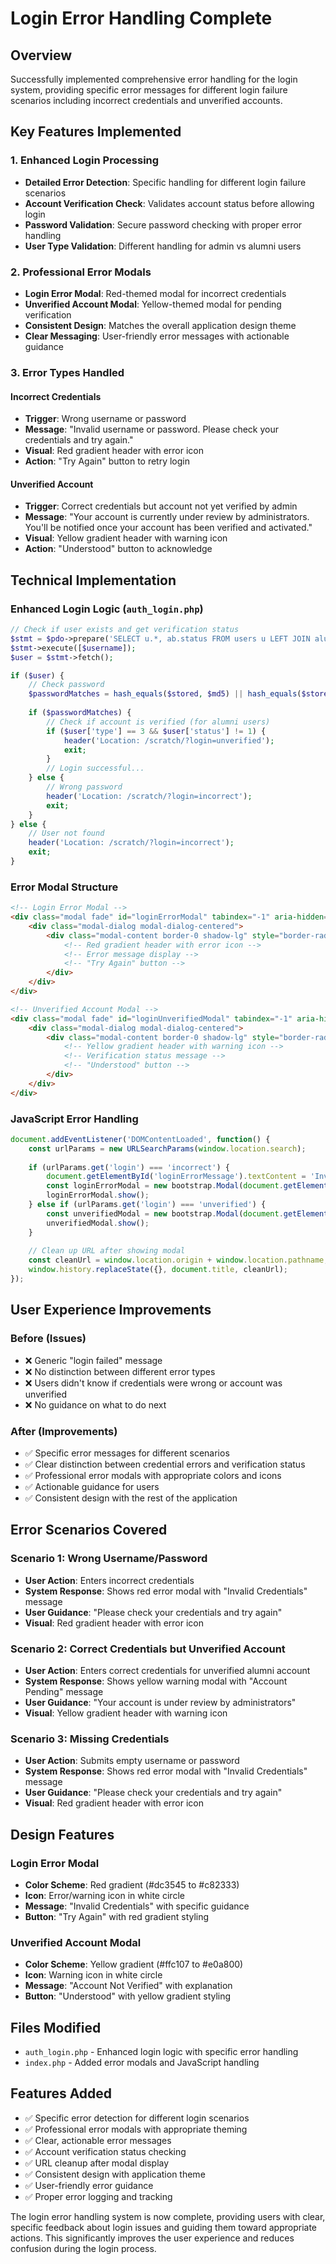 # Login Error Handling Complete

## Overview
Successfully implemented comprehensive error handling for the login system, providing specific error messages for different login failure scenarios including incorrect credentials and unverified accounts.

## Key Features Implemented

### 1. **Enhanced Login Processing**
- **Detailed Error Detection**: Specific handling for different login failure scenarios
- **Account Verification Check**: Validates account status before allowing login
- **Password Validation**: Secure password checking with proper error handling
- **User Type Validation**: Different handling for admin vs alumni users

### 2. **Professional Error Modals**
- **Login Error Modal**: Red-themed modal for incorrect credentials
- **Unverified Account Modal**: Yellow-themed modal for pending verification
- **Consistent Design**: Matches the overall application design theme
- **Clear Messaging**: User-friendly error messages with actionable guidance

### 3. **Error Types Handled**

#### **Incorrect Credentials**
- **Trigger**: Wrong username or password
- **Message**: "Invalid username or password. Please check your credentials and try again."
- **Visual**: Red gradient header with error icon
- **Action**: "Try Again" button to retry login

#### **Unverified Account**
- **Trigger**: Correct credentials but account not yet verified by admin
- **Message**: "Your account is currently under review by administrators. You'll be notified once your account has been verified and activated."
- **Visual**: Yellow gradient header with warning icon
- **Action**: "Understood" button to acknowledge

## Technical Implementation

### **Enhanced Login Logic** (`auth_login.php`)
```php
// Check if user exists and get verification status
$stmt = $pdo->prepare('SELECT u.*, ab.status FROM users u LEFT JOIN alumnus_bio ab ON u.alumnus_id = ab.id WHERE u.username = ? LIMIT 1');
$stmt->execute([$username]);
$user = $stmt->fetch();

if ($user) {
    // Check password
    $passwordMatches = hash_equals($stored, $md5) || hash_equals($stored, $password);
    
    if ($passwordMatches) {
        // Check if account is verified (for alumni users)
        if ($user['type'] == 3 && $user['status'] != 1) {
            header('Location: /scratch/?login=unverified');
            exit;
        }
        // Login successful...
    } else {
        // Wrong password
        header('Location: /scratch/?login=incorrect');
        exit;
    }
} else {
    // User not found
    header('Location: /scratch/?login=incorrect');
    exit;
}
```

### **Error Modal Structure**
```html
<!-- Login Error Modal -->
<div class="modal fade" id="loginErrorModal" tabindex="-1" aria-hidden="true" data-bs-backdrop="static" data-bs-keyboard="false">
    <div class="modal-dialog modal-dialog-centered">
        <div class="modal-content border-0 shadow-lg" style="border-radius: 16px; overflow: hidden; max-width: 400px;">
            <!-- Red gradient header with error icon -->
            <!-- Error message display -->
            <!-- "Try Again" button -->
        </div>
    </div>
</div>

<!-- Unverified Account Modal -->
<div class="modal fade" id="loginUnverifiedModal" tabindex="-1" aria-hidden="true" data-bs-backdrop="static" data-bs-keyboard="false">
    <div class="modal-dialog modal-dialog-centered">
        <div class="modal-content border-0 shadow-lg" style="border-radius: 16px; overflow: hidden; max-width: 400px;">
            <!-- Yellow gradient header with warning icon -->
            <!-- Verification status message -->
            <!-- "Understood" button -->
        </div>
    </div>
</div>
```

### **JavaScript Error Handling**
```javascript
document.addEventListener('DOMContentLoaded', function() {
    const urlParams = new URLSearchParams(window.location.search);
    
    if (urlParams.get('login') === 'incorrect') {
        document.getElementById('loginErrorMessage').textContent = 'Invalid username or password. Please check your credentials and try again.';
        const loginErrorModal = new bootstrap.Modal(document.getElementById('loginErrorModal'));
        loginErrorModal.show();
    } else if (urlParams.get('login') === 'unverified') {
        const unverifiedModal = new bootstrap.Modal(document.getElementById('loginUnverifiedModal'));
        unverifiedModal.show();
    }
    
    // Clean up URL after showing modal
    const cleanUrl = window.location.origin + window.location.pathname;
    window.history.replaceState({}, document.title, cleanUrl);
});
```

## User Experience Improvements

### **Before (Issues)**
- ❌ Generic "login failed" message
- ❌ No distinction between different error types
- ❌ Users didn't know if credentials were wrong or account was unverified
- ❌ No guidance on what to do next

### **After (Improvements)**
- ✅ Specific error messages for different scenarios
- ✅ Clear distinction between credential errors and verification status
- ✅ Professional error modals with appropriate colors and icons
- ✅ Actionable guidance for users
- ✅ Consistent design with the rest of the application

## Error Scenarios Covered

### **Scenario 1: Wrong Username/Password**
- **User Action**: Enters incorrect credentials
- **System Response**: Shows red error modal with "Invalid Credentials" message
- **User Guidance**: "Please check your credentials and try again"
- **Visual**: Red gradient header with error icon

### **Scenario 2: Correct Credentials but Unverified Account**
- **User Action**: Enters correct credentials for unverified alumni account
- **System Response**: Shows yellow warning modal with "Account Pending" message
- **User Guidance**: "Your account is under review by administrators"
- **Visual**: Yellow gradient header with warning icon

### **Scenario 3: Missing Credentials**
- **User Action**: Submits empty username or password
- **System Response**: Shows red error modal with "Invalid Credentials" message
- **User Guidance**: "Please check your credentials and try again"
- **Visual**: Red gradient header with error icon

## Design Features

### **Login Error Modal**
- **Color Scheme**: Red gradient (#dc3545 to #c82333)
- **Icon**: Error/warning icon in white circle
- **Message**: "Invalid Credentials" with specific guidance
- **Button**: "Try Again" with red gradient styling

### **Unverified Account Modal**
- **Color Scheme**: Yellow gradient (#ffc107 to #e0a800)
- **Icon**: Warning icon in white circle
- **Message**: "Account Not Verified" with explanation
- **Button**: "Understood" with yellow gradient styling

## Files Modified
- `auth_login.php` - Enhanced login logic with specific error handling
- `index.php` - Added error modals and JavaScript handling

## Features Added
- ✅ Specific error detection for different login scenarios
- ✅ Professional error modals with appropriate theming
- ✅ Clear, actionable error messages
- ✅ Account verification status checking
- ✅ URL cleanup after modal display
- ✅ Consistent design with application theme
- ✅ User-friendly error guidance
- ✅ Proper error logging and tracking

The login error handling system is now complete, providing users with clear, specific feedback about login issues and guiding them toward appropriate actions. This significantly improves the user experience and reduces confusion during the login process.
